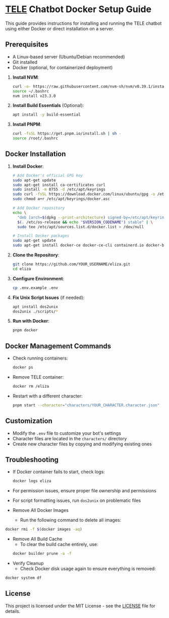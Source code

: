 # [TELE](https://github.com/TELE-Protocol/TELE) Chatbot Docker Setup Guide

This guide provides instructions for installing and running the TELE chatbot using either Docker or direct installation on a server.

## Prerequisites

- A Linux-based server (Ubuntu/Debian recommended)
- Git installed
- Docker (optional, for containerized deployment)

1. **Install NVM**:

    ```bash
    curl -o- https://raw.githubusercontent.com/nvm-sh/nvm/v0.39.1/install.sh | bash
    source ~/.bashrc
    nvm install v23.3.0
    ```

2. **Install Build Essentials** (Optional):

    ```bash
    apt install -y build-essential
    ```

3. **Install PNPM**:
    ```bash
    curl -fsSL https://get.pnpm.io/install.sh | sh -
    source /root/.bashrc
    ```

## Docker Installation

1. **Install Docker**:

    ```bash
    # Add Docker's official GPG key
    sudo apt-get update
    sudo apt-get install ca-certificates curl
    sudo install -m 0755 -d /etc/apt/keyrings
    sudo curl -fsSL https://download.docker.com/linux/ubuntu/gpg -o /etc/apt/keyrings/docker.asc
    sudo chmod a+r /etc/apt/keyrings/docker.asc

    # Add Docker repository
    echo \
      "deb [arch=$(dpkg --print-architecture) signed-by=/etc/apt/keyrings/docker.asc] https://download.docker.com/linux/ubuntu \
      $(. /etc/os-release && echo "$VERSION_CODENAME") stable" | \
      sudo tee /etc/apt/sources.list.d/docker.list > /dev/null

    # Install Docker packages
    sudo apt-get update
    sudo apt-get install docker-ce docker-ce-cli containerd.io docker-buildx-plugin docker-compose-plugin
    ```

2. **Clone the Repository**:

    ```bash
    git clone https://github.com/YOUR_USERNAME/eliza.git
    cd eliza
    ```

3. **Configure Environment**:

    ```bash
    cp .env.example .env
    ```

4. **Fix Unix Script Issues** (if needed):

    ```bash
    apt install dos2unix
    dos2unix ./scripts/*
    ```

5. **Run with Docker**:
    ```bash
    pnpm docker
    ```

## Docker Management Commands

- Check running containers:

    ```bash
    docker ps
    ```

- Remove TELE container:

    ```bash
    docker rm /eliza
    ```

- Restart with a different character:
    ```bash
    pnpm start --character="characters/YOUR_CHARACTER.character.json"
    ```

## Customization

- Modify the `.env` file to customize your bot's settings
- Character files are located in the `characters/` directory
- Create new character files by copying and modifying existing ones

## Troubleshooting

- If Docker container fails to start, check logs:
    ```bash
    docker logs eliza
    ```
- For permission issues, ensure proper file ownership and permissions
- For script formatting issues, run `dos2unix` on problematic files

- Remove All Docker Images
    - Run the following command to delete all images:

```bash
docker rmi -f $(docker images -aq)
```

- Remove All Build Cache
    - To clear the build cache entirely, use:
    ```bash
    docker builder prune -a -f
    ```
- Verify Cleanup
    - Check Docker disk usage again to ensure everything is removed:

```bash
docker system df
```

## License

This project is licensed under the MIT License - see the [LICENSE](LICENSE) file for details.
